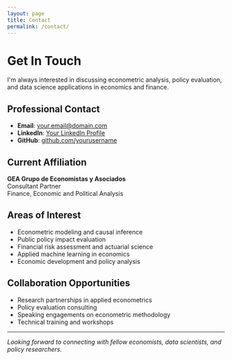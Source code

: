 ```yaml
---
layout: page
title: Contact
permalink: /contact/
---
```


# Get In Touch

I'm always interested in discussing econometric analysis, policy evaluation, and data science applications in economics and finance.

## Professional Contact
- **Email**: your.email@domain.com
- **LinkedIn**: [Your LinkedIn Profile](https://linkedin.com/in/yourprofile)
- **GitHub**: [github.com/yourusername](https://github.com/yourusername)

## Current Affiliation
**GEA Grupo de Economistas y Asociados**  
Consultant Partner  
Finance, Economic and Political Analysis

## Areas of Interest
- Econometric modeling and causal inference
- Public policy impact evaluation
- Financial risk assessment and actuarial science
- Applied machine learning in economics
- Economic development and policy analysis

## Collaboration Opportunities
- Research partnerships in applied econometrics
- Policy evaluation consulting
- Speaking engagements on econometric methodology
- Technical training and workshops

---

*Looking forward to connecting with fellow economists, data scientists, and policy researchers.*
